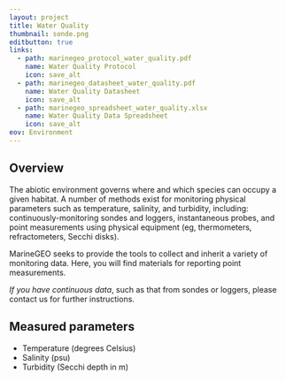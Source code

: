 ```yaml
---
layout: project
title: Water Quality
thumbnail: sonde.png
editbutton: true
links:
  - path: marinegeo_protocol_water_quality.pdf
    name: Water Quality Protocol
    icon: save_alt
  - path: marinegeo_datasheet_water_quality.pdf
    name: Water Quality Datasheet
    icon: save_alt
  - path: marinegeo_spreadsheet_water_quality.xlsx
    name: Water Quality Data Spreadsheet
    icon: save_alt
eov: Environment
---
```


## Overview

The abiotic environment governs where and which species can occupy a given habitat. A number of methods exist for monitoring physical parameters such as temperature, salinity, and turbidity, including: continuously-monitoring sondes and loggers, instantaneous probes, and point measurements using physical equipment (eg, thermometers, refractometers, Secchi disks).

MarineGEO seeks to provide the tools to collect and inherit a variety of monitoring data. Here, you will find materials for reporting point measurements.

*If you have continuous data*, such as that from sondes or loggers, please contact us for further instructions.

## Measured parameters
  - Temperature (degrees Celsius)
  - Salinity (psu)
  - Turbidity (Secchi depth in m)
